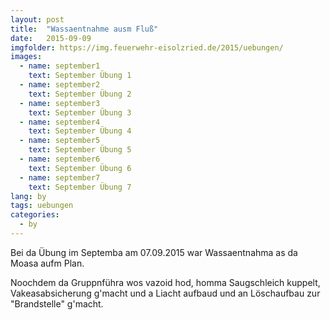 ```yaml
---
layout: post
title:  "Wassaentnahme ausm Fluß"
date:   2015-09-09
imgfolder: https://img.feuerwehr-eisolzried.de/2015/uebungen/
images:
  - name: september1
    text: September Übung 1
  - name: september2
    text: September Übung 2
  - name: september3
    text: September Übung 3
  - name: september4
    text: September Übung 4
  - name: september5
    text: September Übung 5
  - name: september6
    text: September Übung 6
  - name: september7
    text: September Übung 7
lang: by
tags: uebungen
categories:
  - by
---
```

Bei da Übung im Septemba am 07.09.2015 war Wassaentnahma as da Moasa aufm Plan.

Noochdem da Gruppnführa wos vazoid hod, homma Saugschleich kuppelt, Vakeasabsicherung g'macht und a Liacht aufbaud und an Löschaufbau zur "Brandstelle" g'macht.
